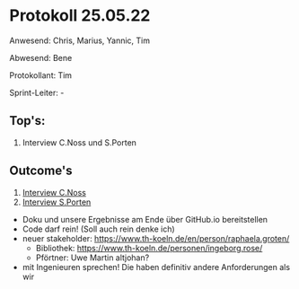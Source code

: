 # Protokoll 25.05.22

Anwesend: Chris, Marius, Yannic, Tim

Abwesend: Bene

Protokollant: Tim

Sprint-Leiter: -

## Top's:

1. Interview C.Noss und S.Porten

## Outcome's
1) [Interview C.Noss](../interviews/interview-noss-25.05.22.md)
2) [Interview S.Porten](../intervies)


- Doku und unsere Ergebnisse am Ende über GitHub.io bereitstellen
- Code darf rein! (Soll auch rein denke ich)
- neuer stakeholder: https://www.th-koeln.de/en/person/raphaela.groten/
	- Bibliothek: https://www.th-koeln.de/personen/ingeborg.rose/
	- Pförtner: Uwe Martin altjohan? 
- mit Ingenieuren sprechen! Die haben definitiv andere Anforderungen als wir